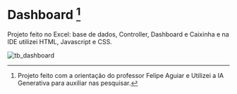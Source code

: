 # Dashboard [^1]

Projeto feito no Excel: base de dados, Controller, Dashboard e Caixinha e na IDE utilizei HTML, Javascript e CSS.

![tb_dashboard](https://github.com/user-attachments/assets/f70fb10a-30a6-4070-9d34-564eae985d99)

[^1]: Projeto feito com a orientação do professor Felipe Aguiar e Utilizei a IA Generativa para auxiliar nas pesquisar.
